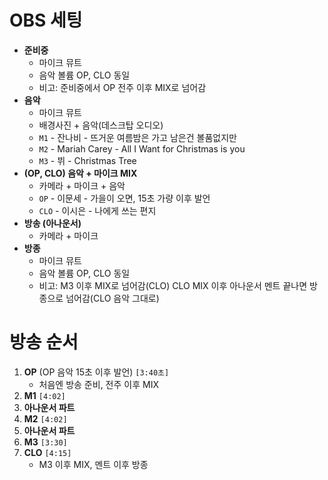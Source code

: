 # OBS 세팅

- **준비중**
  - 마이크 뮤트
  - 음악 볼륨 OP, CLO 동일
  - 비고: 준비중에서 OP 전주 이후 MIX로 넘어감
- **음악**
  -  마이크 뮤트
  -  배경사진 + 음악(데스크탑 오디오)
  - `M1` - 잔나비 - 뜨거운 여름밤은 가고 남은건 볼품없지만 
  - `M2` - Mariah Carey - All I Want for Christmas is you
  - `M3` - 뷔 - Christmas Tree
- **(OP, CLO) 음악 + 마이크 MIX**
  - 카메라 + 마이크 + 음악
  - `OP` - 이문세 - 가을이 오면, 15초 가량 이후 발언
  - `CLO` - 이시은 - 나에게 쓰는 편지
- **방송 (아나운서)**
  - 카메라 + 마이크
- **방종**
  - 마이크 뮤트
  - 음악 볼륨 OP, CLO 동일
  - 비고: M3 이후 MIX로 넘어감(CLO) CLO MIX 이후 아나운서 멘트 끝나면 방종으로 넘어감(CLO 음악 그대로)

# 방송 순서

1. **OP** (OP 음악 15초 이후 발언) `[3:40초]`
   - 처음엔 방송 준비, 전주 이후 MIX
3. **M1** `[4:02]`
4. **아나운서 파트**
5. **M2** `[4:02]`
6. **아나운서 파트**
7. **M3** `[3:30]`
8. **CLO** `[4:15]`
   - M3 이후 MIX, 멘트 이후 방종
